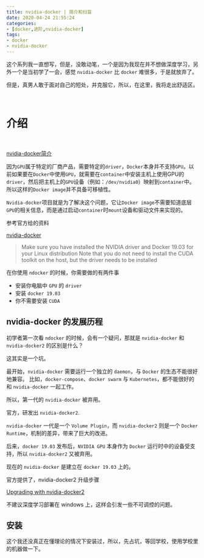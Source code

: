 ```yaml
---
title: nvidia-docker | 简介和扫盲
date: 2020-04-24 21:55:24
categories:
- [docker,进阶,nvidia-docker]
tags:
- docker
- nvidia-docker
---
```

这个系列我一直想写，但是，没敢动笔，一个是因为我现在并不想做深度学习，另外一个是当初学了一会，感觉 `nvidia-docker` 比 `docker` 难很多，于是就放弃了。

但是，真男人敢于面对自己的短处，并克服它，所以，在这里，我将走出舒适区。

<!-- more -->

<br/>

# 介绍

<br/>

[nvidia-docker简介](https://nanxiao.me/docker-note-13-nvidia-docker-intro/)

因为`GPU`属于特定的厂商产品，需要特定的`driver`，`Docker`本身并不支持`GPU`。以前如果要在`Docker`中使用`GPU`，就需要在`container`中安装主机上使用GPU的`driver`，然后把主机上的`GPU`设备（例如：`/dev/nvidia0`）映射到`container`中。所以这样的`Docker image`并不具备可移植性。

`Nvidia-docker`项目就是为了解决这个问题，它让`Docker image`不需要知道底层`GPU`的相关信息，而是通过启动`container`时`mount`设备和驱动文件来实现的。

参考官方给的资料

[nvidia-docker](https://github.com/NVIDIA/nvidia-docker)

>Make sure you have installed the NVIDIA driver and Docker 19.03 for your Linux distribution Note that you do not need to install the CUDA toolkit on the host, but the driver needs to be installed

在你使用 `ndocker` 的时候，你需要做的有两件事

- 安装你电脑中 `GPU` 的 `driver`
- 安装 `docker 19.03`
- 你不需要安装 `CUDA`

## nvidia-docker 的发展历程

初学者第一次看 `ndocker` 的时候，会有一个疑问，那就是 `nvidia-docker` 和 `nvidia-docker2` 的区别是什么？

这其实是一个坑。

最开始，`nvidia-docker` 需要运行一个独立的 `daemon`，与 `Docker` 的生态不能很好地兼容。 比如，`docker-compose`、`docker swarm` 与 `Kubernetes`，都不能很好的和 `nvidia-docker` 一起工作。

所以，第一代的 `nvidia-docker` 被弃用。

官方，研发出 `nvidia-docker2`.

`nvidia-docker` 一代是一个 `Volume Plugin`，而 `nvidia-docker2` 则是一个 `Docker Runtime`，机制的差异，带来了巨大的改进。

后来，`docker 19.03` 发布后，`NVIDIA GPU` 本身作为 `Docker` 运行时中的设备受支持，所以 `nvidia-docker2` 又被弃用。

现在的 `nvidia-docker` 是建立在 `docker 19.03` 上的。

官方提供了，nvidia-docker2 升级步骤

[Upgrading with nvidia-docker2](https://github.com/NVIDIA/nvidia-docker/tree/master#upgrading-with-nvidia-docker2-deprecated)

不建议深度学习部署在 windows 上，这样会引发一些不可调控的问题。

## 安装

这个我还没真正在懂理论的情况下安装过，所以，先占坑，等回学校，使用学校里的机器做一下。



